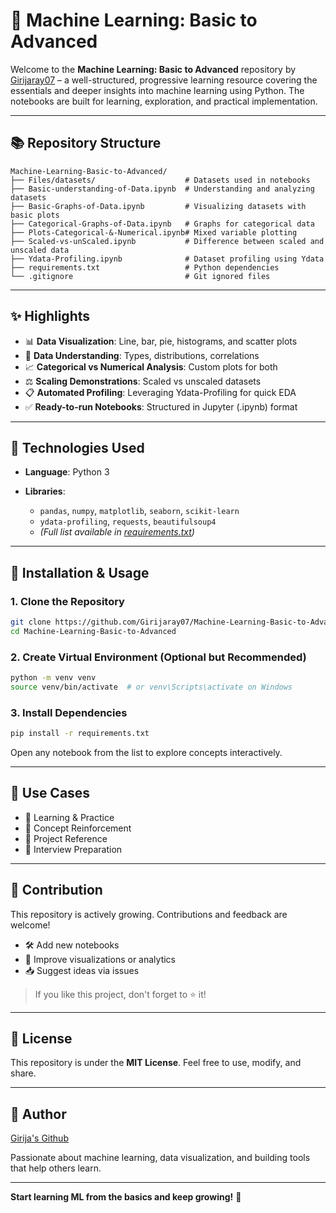 # 🤖 Machine Learning: Basic to Advanced

Welcome to the **Machine Learning: Basic to Advanced** repository by [Girijaray07](https://github.com/Girijaray07) – a well-structured, progressive learning resource covering the essentials and deeper insights into machine learning using Python. The notebooks are built for learning, exploration, and practical implementation.

---

## 📚 Repository Structure

```
Machine-Learning-Basic-to-Advanced/
├── Files/datasets/                    # Datasets used in notebooks
├── Basic-understanding-of-Data.ipynb  # Understanding and analyzing datasets
├── Basic-Graphs-of-Data.ipynb         # Visualizing datasets with basic plots
├── Categorical-Graphs-of-Data.ipynb   # Graphs for categorical data
├── Plots-Categorical-&-Numerical.ipynb# Mixed variable plotting
├── Scaled-vs-unScaled.ipynb           # Difference between scaled and unscaled data
├── Ydata-Profiling.ipynb              # Dataset profiling using Ydata
├── requirements.txt                   # Python dependencies
└── .gitignore                         # Git ignored files
```

---

## ✨ Highlights

* 📊 **Data Visualization**: Line, bar, pie, histograms, and scatter plots
* 📂 **Data Understanding**: Types, distributions, correlations
* 📈 **Categorical vs Numerical Analysis**: Custom plots for both
* ⚖️ **Scaling Demonstrations**: Scaled vs unscaled datasets
* 📋 **Automated Profiling**: Leveraging Ydata-Profiling for quick EDA
* ✅ **Ready-to-run Notebooks**: Structured in Jupyter (.ipynb) format

---

## 🧪 Technologies Used

* **Language**: Python 3
* **Libraries**:

  * `pandas`, `numpy`, `matplotlib`, `seaborn`, `scikit-learn`
  * `ydata-profiling`, `requests`, `beautifulsoup4`
  * *(Full list available in [requirements.txt](./requirements.txt))*

---

## 🔧 Installation & Usage

### 1. Clone the Repository

```bash
git clone https://github.com/Girijaray07/Machine-Learning-Basic-to-Advanced.git
cd Machine-Learning-Basic-to-Advanced
```

### 2. Create Virtual Environment (Optional but Recommended)

```bash
python -m venv venv
source venv/bin/activate  # or venv\Scripts\activate on Windows
```

### 3. Install Dependencies

```bash
pip install -r requirements.txt
```

Open any notebook from the list to explore concepts interactively.

---

## 🚀 Use Cases

* 📘 Learning & Practice
* 🧠 Concept Reinforcement
* 📂 Project Reference
* 💼 Interview Preparation

---

## 📌 Contribution

This repository is actively growing. Contributions and feedback are welcome!

* 🛠 Add new notebooks
* 🧪 Improve visualizations or analytics
* 📥 Suggest ideas via issues

> If you like this project, don't forget to ⭐️ it!

---

## 📄 License

This repository is under the **MIT License**. Feel free to use, modify, and share.

---

## 📄 Author

[Girija's Github](https://github.com/Girijaray07)

Passionate about machine learning, data visualization, and building tools that help others learn.

---

**Start learning ML from the basics and keep growing!** 🚀